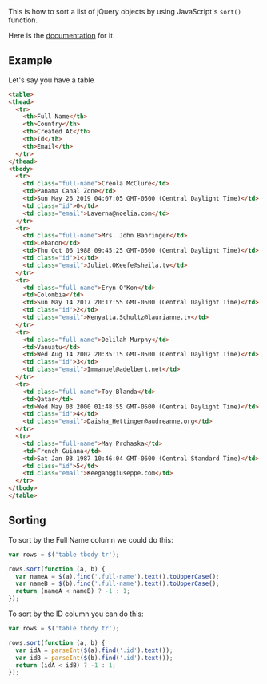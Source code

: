 This is how to sort a list of jQuery objects by using JavaScript's ```sort()``` function.

Here is the [documentation](https://developer.mozilla.org/en-US/docs/Web/JavaScript/Reference/Global_Objects/Array/sort) for it.

## Example

Let's say you have a table

```html
<table>
<thead>
  <tr>
    <th>Full Name</th>
    <th>Country</th>
    <th>Created At</th>
    <th>Id</th>
    <th>Email</th>
  </tr>
</thead>
<tbody>
  <tr>
    <td class="full-name">Creola McClure</td>
    <td>Panama Canal Zone</td>
    <td>Sun May 26 2019 04:07:05 GMT-0500 (Central Daylight Time)</td>
    <td class="id">0</td>
    <td class="email">Laverna@noelia.com</td>
  </tr>
  <tr>
    <td class="full-name">Mrs. John Bahringer</td>
    <td>Lebanon</td>
    <td>Thu Oct 06 1988 09:45:25 GMT-0500 (Central Daylight Time)</td>
    <td class="id">1</td>
    <td class="email">Juliet.OKeefe@sheila.tv</td>
  </tr>
  <tr>
    <td class="full-name">Eryn O'Kon</td>
    <td>Colombia</td>
    <td>Sun May 14 2017 20:17:55 GMT-0500 (Central Daylight Time)</td>
    <td class="id">2</td>
    <td class="email">Kenyatta.Schultz@laurianne.tv</td>
  </tr>
  <tr>
    <td class="full-name">Delilah Murphy</td>
    <td>Vanuatu</td>
    <td>Wed Aug 14 2002 20:35:15 GMT-0500 (Central Daylight Time)</td>
    <td class="id">3</td>
    <td class="email">Immanuel@adelbert.net</td>
  </tr>
  <tr>
    <td class="full-name">Toy Blanda</td>
    <td>Qatar</td>
    <td>Wed May 03 2000 01:48:55 GMT-0500 (Central Daylight Time)</td>
    <td class="id">4</td>
    <td class="email">Daisha_Hettinger@audreanne.org</td>
  </tr>
  <tr>
    <td class="full-name">May Prohaska</td>
    <td>French Guiana</td>
    <td>Sat Jan 03 1987 10:46:04 GMT-0600 (Central Standard Time)</td>
    <td class="id">5</td>
    <td class="email">Keegan@giuseppe.com</td>
  </tr>
</tbody>
</table>

```


## Sorting


To sort by the Full Name column we could do this:

```js
var rows = $('table tbody tr');

rows.sort(function (a, b) {
  var nameA = $(a).find('.full-name').text().toUpperCase();
  var nameB = $(b).find('.full-name').text().toUpperCase();
  return (nameA < nameB) ? -1 : 1;
});
```

To sort by the ID column you can do this:

```js
var rows = $('table tbody tr');

rows.sort(function (a, b) {
  var idA = parseInt($(a).find('.id').text());
  var idB = parseInt($(b).find('.id').text());
  return (idA < idB) ? -1 : 1;
});
```

